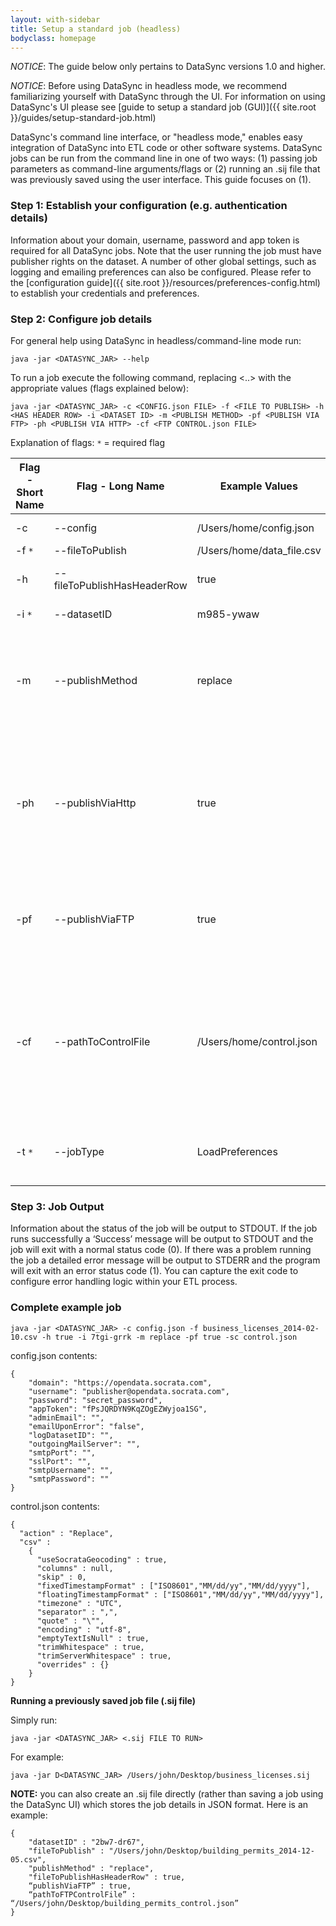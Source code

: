 ```yaml
---
layout: with-sidebar
title: Setup a standard job (headless)
bodyclass: homepage
---
```


*NOTICE*: The guide below only pertains to DataSync versions 1.0 and higher.

*NOTICE*: Before using DataSync in headless mode, we recommend familiarizing yourself with DataSync through the UI.  For information on using DataSync's UI please see [guide to setup a standard job (GUI)]({{ site.root }}/guides/setup-standard-job.html)


DataSync's command line interface, or "headless mode," enables easy integration of DataSync into ETL code or other software systems.  DataSync jobs can be run from the command line in one of two ways: (1) passing job parameters as command-line arguments/flags or (2) running an .sij file that was previously saved using the user interface. This guide focuses on (1).

### Step 1: Establish your configuration (e.g. authentication details)
Information about your domain, username, password and app token is required for all DataSync jobs.  Note that the user running the job must have publisher rights on the dataset. A number of other global settings, such as logging and emailing preferences can also be configured.  Please refer to the [configuration guide]({{ site.root }}/resources/preferences-config.html) to establish your credentials and preferences.

### Step 2: Configure job details
For general help using DataSync in headless/command-line mode run:

    java -jar <DATASYNC_JAR> --help

To run a job execute the following command, replacing <..> with the appropriate values (flags explained below):

    java -jar <DATASYNC_JAR> -c <CONFIG.json FILE> -f <FILE TO PUBLISH> -h <HAS HEADER ROW> -i <DATASET ID> -m <PUBLISH METHOD> -pf <PUBLISH VIA FTP> -ph <PUBLISH VIA HTTP> -cf <FTP CONTROL.json FILE>


Explanation of flags:
`*` = required flag

<table>
  <thead>
    <tr>
      <th>Flag - Short Name</th>
      <th>Flag - Long Name</th>
      <th>Example Values</th>
      <th>Description</th>
    </tr>
  </thead>
  <tbody>
    <tr>
      <td style='text-align: left;'>-c</td>
      <td style='text-align: left;'>--config</td>
      <td style='text-align: left;'>/Users/home/config.json</td>
      <td style='text-align: left;'>Points to the config.json file you created in Step 1</td>
    </tr>
    <tr>
      <td style='text-align: left;'>-f <code>*</code></td>
      <td style='text-align: left;'>--fileToPublish</td>
      <td style='text-align: left;'>/Users/home/data_file.csv</td>
      <td style='text-align: left;'>CSV or TSV file to publish</td>
    </tr>
    <tr>
      <td style='text-align: left;'>-h</td>
      <td style='text-align: left;'>--fileToPublishHasHeaderRow</td>
      <td style='text-align: left;'>true</td>
      <td style='text-align: left;'>Set this to <code>true</code> if the file to publish has a header row, otherwise set it to <code>false</code></td>
    </tr>
    <tr>
      <td style='text-align: left;'>-i <code>*</code></td>
      <td style='text-align: left;'>--datasetID</td>
      <td style='text-align: left;'>m985-ywaw</td>
      <td style='text-align: left;'>The <a href='http://socrata.github.io/datasync/resources/fac-common-problems.html#what-is-the-id-of-my-dataset'>dataset identifier</a> to publish to.</td>
    </tr>
    <tr>
      <td style='text-align: left;'>-m</td>
      <td style='text-align: left;'>--publishMethod</td>
      <td style='text-align: left;'>replace</td>
      <td style='text-align: left;'>Specifies the publish method to use (<code>replace</code>, <code>upsert</code>, <code>append</code>, and <code>delete</code> are the only acceptable values, for details on the publishing methods refer to Step 3 of the <a href='http://socrata.github.io/datasync/guides/setup-standard-job.html'>Setup a Standard Job (GUI)</a></td>
    </tr>
    <tr>
      <td style='text-align: left;'>-ph</td>
      <td style='text-align: left;'>--publishViaHttp</td>
      <td style='text-align: left;'>true</td>
      <td style='text-align: left;'>Set this to <code>true</code> to use HTTP (rather than FTP or Soda2); This is the preferred method because is highly efficient and can reliably handle very large files (1 million+ rows). If <code>false</code> and --publishViaFTP is <code>false</code>, perform the dataset update using Soda2. (false is the default value)</td>
    </tr>
    <tr>
      <td style='text-align: left;'>-pf</td>
      <td style='text-align: left;'>--publishViaFTP</td>
      <td style='text-align: left;'>true</td>
      <td style='text-align: left;'>Set this to <code>true</code> to use FTP (currently only works for replace). If <code>false</code> and --publishViaHttp is <code>false</code>,perform the dataset update using Soda2. (false is the default value)</td>
    </tr>
    <tr>
      <td style='text-align: left;'>-cf</td>
      <td style='text-align: left;'>--pathToControlFile</td>
      <td style='text-align: left;'>/Users/home/control.json</td>
      <td style='text-align: left;'>Specifies a <a href='http://socrata.github.io/datasync/resources/ftp-control-config.html'>control file></a> that configures HTTP and &#8216;replace via FTP&#8217; jobs.  Only required when --publishViaHttp or --publishViaFTP is set to <code>true</code>. When this flag is set the --fileToPublishHasHeaderRow and --publishMethod flags are overridden by the settings in the supplied control file.</td>
    </tr>
    <tr>
      <td style='text-align: left;'>-t <code>*</code></td>
      <td style='text-align: left;'>--jobType</td>
      <td style='text-align: left;'>LoadPreferences</td>
      <td style='text-align: left;'>Specifies the type of job to run (<code>IntegrationJob</code>, <code>LoadPreferences</code> and <code>PortJob</code> are the only acceptable values)</td>
    </tr>
  </tbody>
</table>

### Step 3: Job Output
Information about the status of the job will be output to STDOUT. If the job runs successfully a ‘Success’ message will be output to STDOUT and the job will exit with a normal status code (0). If there was a problem running the job a detailed error message will be output to STDERR and the program will exit with an error status code (1). You can capture the exit code to configure error handling logic within your ETL process.

### Complete example job

    java -jar <DATASYNC_JAR> -c config.json -f business_licenses_2014-02-10.csv -h true -i 7tgi-grrk -m replace -pf true -sc control.json

config.json contents:

    {
        "domain": "https://opendata.socrata.com",
        "username": "publisher@opendata.socrata.com",
        "password": "secret_password",
        "appToken": "fPsJQRDYN9KqZOgEZWyjoa1SG",
        "adminEmail": "",
        "emailUponError": "false",
        "logDatasetID": "",
        "outgoingMailServer": "",
        "smtpPort": "",
        "sslPort": "",
        "smtpUsername": "",
        "smtpPassword": ""
    }


control.json contents:

    {
      "action" : "Replace",
      "csv" :
        {
          "useSocrataGeocoding" : true,
          "columns" : null,
          "skip" : 0,
          "fixedTimestampFormat" : ["ISO8601","MM/dd/yy","MM/dd/yyyy"],
          "floatingTimestampFormat" : ["ISO8601","MM/dd/yy","MM/dd/yyyy"],
          "timezone" : "UTC",
          "separator" : ",",
          "quote" : "\"",
          "encoding" : "utf-8",
          "emptyTextIsNull" : true,
          "trimWhitespace" : true,
          "trimServerWhitespace" : true,
          "overrides" : {}
        }
    }


**Running a previously saved job file (.sij file)**

Simply run:

    java -jar <DATASYNC_JAR> <.sij FILE TO RUN>


For example:

    java -jar D<DATASYNC_JAR> /Users/john/Desktop/business_licenses.sij

**NOTE:** you can also create an .sij file directly (rather than saving a job using the DataSync UI) which stores the job details in JSON format. Here is an example:

    {
        "datasetID" : "2bw7-dr67",
        "fileToPublish" : "/Users/john/Desktop/building_permits_2014-12-05.csv",
        "publishMethod" : "replace",
        "fileToPublishHasHeaderRow" : true,
        “publishViaFTP” : true,
        “pathToFTPControlFile” : “/Users/john/Desktop/building_permits_control.json”
    }
